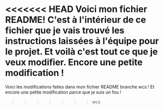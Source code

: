 <<<<<<< HEAD
Voici mon fichier README!
C'est à l'intérieur de ce fichier que je vais trouvé les instructions laissées à l'équipe pour le projet.
Et voilà c'est tout ce que je veux modifier.
Encore une petite modification !
=======
Voici les modifications faites dans mon fichier README branche wcs !
Et encore une petite modification parce que je suis un fou !
>>>>>>> wcs
